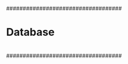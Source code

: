 ###################################
#                                 #
#            Database             #
#                                 #
###################################



